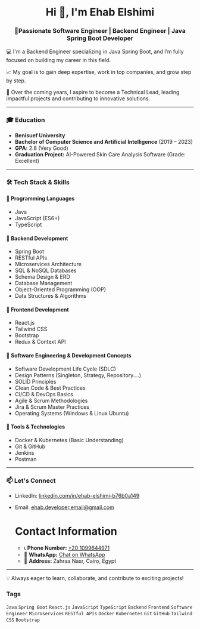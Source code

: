 <h1 align="center">Hi 👋, I'm Ehab Elshimi</h1>
<h3 align="center">🚀Passionate Software Engineer | Backend Engineer | Java Spring Boot Developer</h3>

💻 I'm a Backend Engineer specializing in Java Spring Boot, and I’m fully focused on building my career in this field.

📈 My goal is to gain deep expertise, work in top companies, and grow step by step.

🎯 Over the coming years, I aspire to become a Technical Lead, leading impactful projects and contributing to innovative solutions.

---

### 🎓 Education
- **Benisuef University**
- **Bachelor of Computer Science and Artificial Intelligence** (2019 – 2023)
- **GPA:** 2.8 (Very Good)
- **Graduation Project:** AI-Powered Skin Care Analysis Software (Grade: Excellent)

---

### 🛠 Tech Stack & Skills

#### 🔹 Programming Languages
- Java
- JavaScript (ES6+)
- TypeScript

#### 🔹 Backend Development
- Spring Boot
- RESTful APIs
- Microservices Architecture
- SQL & NoSQL Databases
- Schema Design & ERD
- Database Management
- Object-Oriented Programming (OOP)
- Data Structures & Algorithms

#### 🔹 Frontend Development
- React.js
- Tailwind CSS
- Bootstrap
- Redux & Context API

#### 🔹 Software Engineering & Development Concepts
- Software Development Life Cycle (SDLC)
- Design Patterns (Singleton, Strategy, Repository....)
- SOLID Principles
- Clean Code & Best Practices
- CI/CD & DevOps Basics
- Agile & Scrum Methodologies
- Jira & Scrum Master Practices
- Operating Systems (Windows & Linux Ubuntu)

#### 🔹 Tools & Technologies
- Docker & Kubernetes (Basic Understanding)
- Git & GitHub
- Jenkins
- Postman

---

### 📫 Let's Connect
- LinkedIn: [linkedin.com/in/ehab-elshimi-b76b0a149](https://www.linkedin.com/in/ehab-elshimi-b76b0a149/)
- Email: ehab.developer.email@gmail.com
  
   # Contact Information
    -  📞 **Phone Number:** [+20 1099644971](tel:+201099644971)  
    -  💬 **WhatsApp:** [Chat on WhatsApp](https://wa.me/201099644971)  
    -  📌 **Address:** Zahraa Nasr, Cairo, Egypt

---

💡 Always eager to learn, collaborate, and contribute to exciting projects!

### Tags

`Java` `Spring Boot` `React.js` `JavaScript` `TypeScript` `Backend` `Frontend` `Software Engineer` `Microservices` `RESTful APIs` `Docker` `Kubernetes` `Git` `GitHub` `Tailwind CSS` `Bootstrap`
